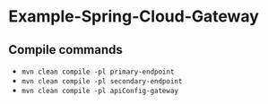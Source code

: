 # Example-Spring-Cloud-Gateway


## Compile commands
* `mvn clean compile -pl primary-endpoint`
* `mvn clean compile -pl secondary-endpoint`
* `mvn clean compile -pl apiConfig-gateway`

